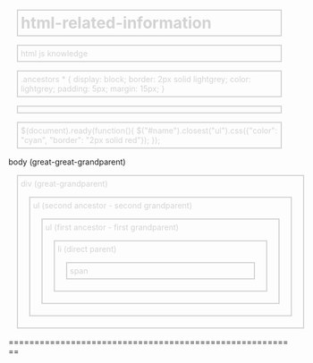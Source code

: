# html-related-information
html js knowledge
<!DOCTYPE html>
<html>
<head>
<style>
.ancestors * { 
    display: block;
    border: 2px solid lightgrey;
    color: lightgrey;
    padding: 5px;
    margin: 15px;
}
</style>
<script src="https://ajax.googleapis.com/ajax/libs/jquery/3.2.1/jquery.min.js"></script>
<script>
$(document).ready(function(){
    $("#name").closest("ul").css({"color": "cyan", "border": "2px solid red"});
});
</script>
</head>

<body class="ancestors">body (great-great-grandparent)
  <div style="width:500px;">div (great-grandparent)
    <ul>ul (second ancestor - second grandparent) 
    <ul>ul (first ancestor - first grandparent)
      <li>li (direct parent)
        <span id="name">span</span>
      </li>
    </ul>
    </ul>   
  </div>
</body>

<!-- In this example, $("span").closest("ul") means that we search for the first ancestor of span that is an ul element. The CLOSEST ancestor of span is li, but since we are looking for a div, jQuery skips the li element and continue the search for the next ancestor, on and on until it locates our search for ul. If we use the parents() method instead, it will return both ul ancestors. --> 
</html>
========================================================
